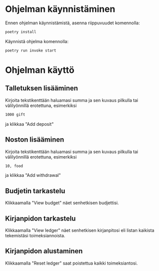 
# Ohjelman käynnistäminen

Ennen ohjelman käynnistämistä, asenna riippuvuudet komennolla:

```bash
poetry install
```

Käynnistä ohjelma komennolla:

```
poetry run invoke start
```

# Ohjelman käyttö

## Talletuksen lisääminen
Kirjoita tekstikenttään haluamasi summa ja sen kuvaus pilkulla tai välilyönnillä erotettuna, esimerkiksi
```bash
1000 gift
```
ja klikkaa "Add deposit"

## Noston lisääminen
Kirjoita tekstikenttään haluamasi summa ja sen kuvaus pilkulla tai välilyönnillä erotettuna, esimerkiksi
```bash
10, food
```
ja klikkaa "Add withdrawal"

## Budjetin tarkastelu
Klikkaamalla "View budget" näet senhetkisen budjettisi.

## Kirjanpidon tarkastelu
Klikkaamalla "View ledger" näet senhetkisen kirjanpitosi eli listan kaikista tekemistäsi toimeksiannoista.

## Kirjanpidon alustaminen
Klikkaamalla "Reset ledger" saat poistettua kaikki toimeksiantosi.
